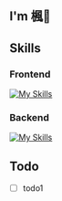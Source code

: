 ## I'm 楓💜

## Skills
### Frontend
[![My Skills](https://skillicons.dev/icons?i=css,html,js)](https://skillicons.dev)

### Backend
[![My Skills](https://skillicons.dev/icons?i=cs,go,java)](https://skillicons.dev)

## Todo
- [ ] todo1
